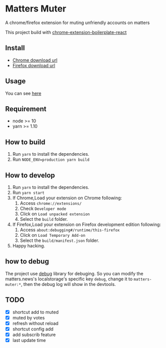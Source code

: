 # Matters Muter

A chrome/firefox extension for muting unfriendly accounts on matters

This project build with [chrome-extension-boilerplate-react](https://github.com/lxieyang/chrome-extension-boilerplate-react)

## Install

- [Chrome download url](https://chrome.google.com/webstore/detail/matters-消音器/hpbebebpjajeiadiakgckpahmhkbkpoa?utm_source=github)
- [Firefox download url](https://addons.mozilla.org/zh-CN/firefox/addon/matters-%E6%B6%88%E9%9F%B3%E5%99%A8/)

## Usage

You can see [here](https://matters.news/@deserve/%E4%BD%BF%E7%94%A8%E8%BF%99%E4%B8%AA%E6%B5%8F%E8%A7%88%E5%99%A8%E6%89%A9%E5%B1%95%E4%B8%80%E9%94%AE%E5%BC%80%E5%90%AFmatters%E7%9A%84%E5%85%A8%E7%AB%99%E5%B1%8F%E8%94%BD-%E6%8B%89%E9%BB%91-%E9%9D%99%E9%9F%B3%E5%8A%9F%E8%83%BD-zdpuAwGnxxMnyvaBJwCszuRrHjqprMohMPkXXWfYYKwEzvkrX)

## Requirement

- node >= 10
- yarn >= 1.10

## How to build

1. Run `yarn` to install the dependencies.
1. Run `NODE_ENV=production yarn build`

## How to develop

1. Run `yarn` to install the dependencies.
1. Run `yarn start`
1. If Chrome,Load your extension on Chrome following:
   1. Access `chrome://extensions/`
   1. Check `Developer mode`
   1. Click on `Load unpacked extension`
   1. Select the `build` folder.
1. If Firefox,Load your extension on Firefox development edition following:
   1. Access `about:debugging#/runtime/this-firefox`
   1. Click on `Load Temporary Add-on`
   1. Select the `build/manifest.json` folder.
1. Happy hacking.

## how to debug

The project use [debug](https://github.com/visionmedia/debug) library for debuging. So you can modify the matters.news's localstorage's specific key `debug`, change it to `matters-muter:*`, then the debug log will show in the devtools.

## TODO

- [x] shortcut add to muted
- [x] muted by votes
- [x] refresh without reload
- [x] shortcut config add
- [x] add subscrib feature
- [x] last update time
